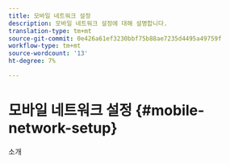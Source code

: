 ```yaml
---
title: 모바일 네트워크 설정
description: 모바일 네트워크 설정에 대해 설명합니다.
translation-type: tm+mt
source-git-commit: 0e426a61ef3230bbf75b88ae7235d4495a49759f
workflow-type: tm+mt
source-wordcount: '13'
ht-degree: 7%

---
```



# 모바일 네트워크 설정 {#mobile-network-setup}

소개
